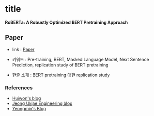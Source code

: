 ﻿# title
**RoBERTa: A Robustly Optimized BERT Pretraining Approach**
## Paper

- link : [Paper](https://arxiv.org/pdf/1907.11692.pdf)

- 키워드 : Pre-training, BERT, Masked Language Model, Next Sentence Prediction, replication study of BERT pretraining

- 한줄 소개 : BERT pretraining 대한 replication study

### References

- [Huiwon's blog](https://vanche.github.io/spanbert_roberta/)
- [Jeong Ukjae Engineering blog](https://jeongukjae.github.io/posts/3-roberta-review/)
- [Yeongmin's Blog](https://baekyeongmin.github.io/paper-review/roberta-review/)


